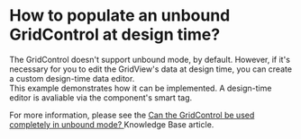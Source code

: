 # How to populate an unbound GridControl at design time?


<p>The GridControl doesn't support unbound mode, by default. However, if it's necessary for you to edit the GridView's data at design time, you can create a custom design-time data editor. <br />
This example demonstrates how it can be implemented. A design-time editor is avaliable via the component's smart tag.</p><p>For more information, please see the <a href="https://www.devexpress.com/Support/Center/p/K18372">Can the GridControl be used completely in unbound mode? </a> Knowledge Base article.</p>

<br/>


